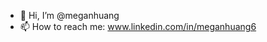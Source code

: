 - 👋 Hi, I’m @meganhuang
- 📫 How to reach me: www.linkedin.com/in/meganhuang6

<!---
meganhuang/meganhuang is a ✨ special ✨ repository because its `README.md` (this file) appears on your GitHub profile.
You can click the Preview link to take a look at your changes.
--->
